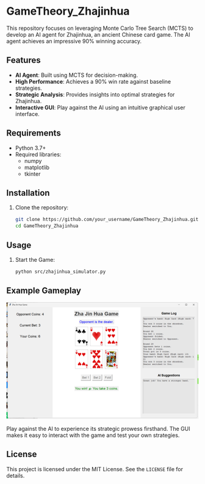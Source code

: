 # GameTheory\_Zhajinhua

This repository focuses on leveraging Monte Carlo Tree Search (MCTS) to develop an AI agent for Zhajinhua, an ancient Chinese card game. The AI agent achieves an impressive 90% winning accuracy.

## Features

- **AI Agent**: Built using MCTS for decision-making.
- **High Performance**: Achieves a 90% win rate against baseline strategies.
- **Strategic Analysis**: Provides insights into optimal strategies for Zhajinhua.
- **Interactive GUI**: Play against the AI using an intuitive graphical user interface.

## Requirements

- Python 3.7+
- Required libraries:
  - numpy
  - matplotlib
  - tkinter

## Installation

1. Clone the repository:

   ```bash
   git clone https://github.com/your_username/GameTheory_Zhajinhua.git
   cd GameTheory_Zhajinhua
   ```

## Usage

1. Start the Game:
   ```bash
   python src/zhajinhua_simulator.py
   ```

## Example Gameplay

![GUI Screenshot](./GUI.png)

Play against the AI to experience its strategic prowess firsthand. The GUI makes it easy to interact with the game and test your own strategies.

## License

This project is licensed under the MIT License. See the `LICENSE` file for details.

